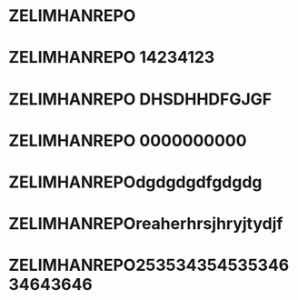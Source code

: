 # ZELIMHANREPO
# ZELIMHANREPO 14234123
# ZELIMHANREPO DHSDHHDFGJGF
# ZELIMHANREPO 0000000000
# ZELIMHANREPOdgdgdgdfgdgdg
# ZELIMHANREPOreaherhrsjhryjtydjf
# ZELIMHANREPO25353435453534634643646
